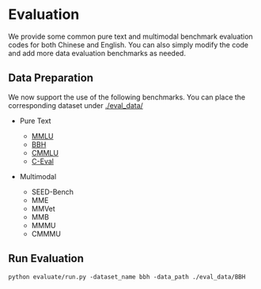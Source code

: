 # Evaluation

We provide some common pure text and multimodal benchmark evaluation codes for both Chinese and English. 
You can also simply modify the code and add more data evaluation benchmarks as needed.

## Data Preparation

We now support the use of the following benchmarks. 
You can place the corresponding dataset under [./eval_data/](./eval_data/)

- Pure Text

  - [MMLU](https://github.com/hendrycks/test)
  - [BBH](https://github.com/suzgunmirac/BIG-Bench-Hard/tree/main/bbh)
  - [CMMLU](https://github.com/haonan-li/CMMLU)
  - [C-Eval](https://github.com/hkust-nlp/ceval/tree/main)

    
- Multimodal

  - SEED-Bench
  - MME
  - MMVet
  - MMB
  - MMMU
  - CMMMU


## Run Evaluation

```shell
python evaluate/run.py -dataset_name bbh -data_path ./eval_data/BBH
```